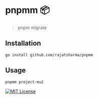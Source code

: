 # pnpmm 📦

> pnpm migrate

## Installation

```shell
go install github.com/rajatsharma/pnpmm
```

## Usage

```sh
pnpmm project-mu2
```

[![MIT License](https://img.shields.io/badge/license-MIT-black.svg?style=flat-square)](/LICENSE)
